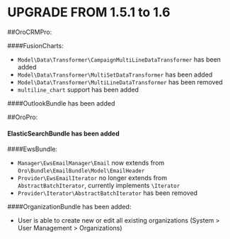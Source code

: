 UPGRADE FROM 1.5.1 to 1.6
=======================

##OroCRMPro:

####FusionCharts:
- `Model\Data\Transformer\CampaignMultiLineDataTransformer` has been added
- `Model\Data\Transformer\MultiSetDataTransformer` has been added
- `Model\Data\Transformer\MultiLineDataTransformer` has been removed
- `multiline_chart` support has been added

####OutlookBundle has been added

##OroPro:

#### ElasticSearchBundle has been added

####EwsBundle:
- `Manager\EwsEmailManager\Email` now extends from `Oro\Bundle\EmailBundle\Model\EmailHeader`
- `Provider\EwsEmailIterator` no longer extends from `AbstractBatchIterator`, currently implements `\Iterator`
- `Provider\Iterator\AbstractBatchIterator` has been removed

####OrganizationBundle has been added:
- User is able to create new or edit all existing organizations (System > User Management > Organizations)
